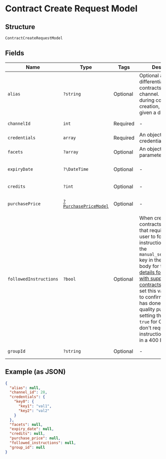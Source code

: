 
# Contract Create Request Model

## Structure

`ContractCreateRequestModel`

## Fields

| Name | Type | Tags | Description | Getter | Setter |
|  --- | --- | --- | --- | --- | --- |
| `alias` | `?string` | Optional | Optional alias used to differentiate multiple contracts on the same channel. If left empty during contract creation, it will be given a default value. | getAlias(): ?string | setAlias(?string alias): void |
| `channelId` | `int` | Required | - | getChannelId(): int | setChannelId(int channelId): void |
| `credentials` | `array` | Required | An object with credentials data | getCredentials(): array | setCredentials(array credentials): void |
| `facets` | `?array` | Optional | An object with product parameters | getFacets(): ?array | setFacets(?array facets): void |
| `expiryDate` | `?\DateTime` | Optional | - | getExpiryDate(): ?\DateTime | setExpiryDate(?\DateTime expiryDate): void |
| `credits` | `?int` | Optional | - | getCredits(): ?int | setCredits(?int credits): void |
| `purchasePrice` | [`?PurchasePriceModel`](../../doc/models/purchase-price-model.md) | Optional | - | getPurchasePrice(): ?PurchasePriceModel | setPurchasePrice(?PurchasePriceModel purchasePrice): void |
| `followedInstructions` | `?bool` | Optional | When creating contracts for Channels that require the end-user to follow instructions (based on the `manual_setup_required` key in the response body for the [Retrieve details for channel with support for contracts](https://vonq.stoplight.io/docs/hapi/b3A6NTUxMjYwODI-retrieve-details-for-channel-with-support-for-contracts) endpoint), set this value to `true` to confirm the user has done so. For quality purposes, setting this field to `true` for Channels that don't require following instructions will result in a 400 Bad Request. | getFollowedInstructions(): ?bool | setFollowedInstructions(?bool followedInstructions): void |
| `groupId` | `?string` | Optional | - | getGroupId(): ?string | setGroupId(?string groupId): void |

## Example (as JSON)

```json
{
  "alias": null,
  "channel_id": 28,
  "credentials": {
    "key0": {
      "key1": "val1",
      "key2": "val2"
    }
  },
  "facets": null,
  "expiry_date": null,
  "credits": null,
  "purchase_price": null,
  "followed_instructions": null,
  "group_id": null
}
```


